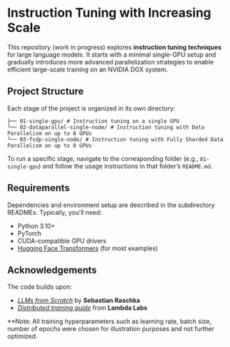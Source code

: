 # Instruction Tuning with Increasing Scale

This repository (work in progress) explores **instruction tuning techniques** for large language models. It starts with a minimal single-GPU setup and gradually introduces more advanced parallelization strategies to enable efficient large-scale training on an NVIDIA DGX system.

## Project Structure

Each stage of the project is organized in its own directory: 
```
├── 01-single-gpu/ # Instruction tuning on a single GPU
└── 02-dataparallel-single-node/ # Instruction tuning with Data Parallelism on up to 8 GPUs
└── 03-fsdp-single-node/ # Instruction tuning with Fully Sharded Data Parallelism on up to 8 GPUs 

```
To run a specific stage, navigate to the corresponding folder (e.g., `01-single-gpu`) and follow the usage instructions in that folder’s `README.md`.

## Requirements

Dependencies and environment setup are described in the subdirectory READMEs. Typically, you'll need:
- Python 3.10+
- PyTorch
- CUDA-compatible GPU drivers
- [Hugging Face Transformers](https://github.com/huggingface/transformers) (for most examples)

## Acknowledgements
The code builds upon:
- [*LLMs from Scratch*](https://github.com/rasbt/llms-from-scratch) by **Sebastian Raschka**
- [*Distributed training guide*](https://github.com/LambdaLabsML/distributed-training-guide) from **Lambda Labs**


**Note: 
All training hyperparameters such as learning rate, batch size, number of epochs were chosen for illustration purposes and not further optimized. 
